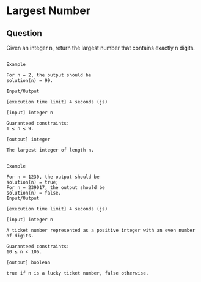 # Largest Number

## Question

Given an integer n, return the largest number that contains exactly n digits.


```

Example

For n = 2, the output should be
solution(n) = 99.

Input/Output

[execution time limit] 4 seconds (js)

[input] integer n

Guaranteed constraints:
1 ≤ n ≤ 9.

[output] integer

The largest integer of length n.

```

```

Example

For n = 1230, the output should be
solution(n) = true;
For n = 239017, the output should be
solution(n) = false.
Input/Output

[execution time limit] 4 seconds (js)

[input] integer n

A ticket number represented as a positive integer with an even number of digits.

Guaranteed constraints:
10 ≤ n < 106.

[output] boolean

true if n is a lucky ticket number, false otherwise.

```
